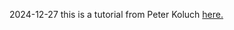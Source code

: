 
2024-12-27 this is a tutorial from Peter Koluch [here.](https://blog.eigenvalue.net/2024-astro-starlight-with-nix/)


